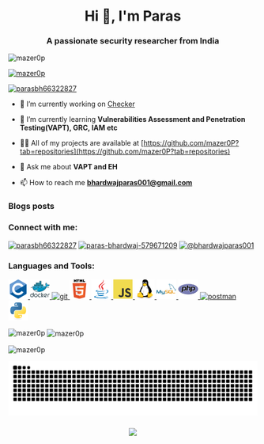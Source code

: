 <h1 align="center">Hi 👋, I'm Paras</h1>
<h3 align="center">A passionate security researcher from India</h3>

<p align="left"> <img src="https://komarev.com/ghpvc/?username=mazer0p&label=Profile%20views&color=0e75b6&style=flat" alt="mazer0p" /> </p>

<p align="left"> <a href="https://github.com/ryo-ma/github-profile-trophy"><img src="https://github-profile-trophy.vercel.app/?username=mazer0p" alt="mazer0p" /></a> </p>

<p align="left"> <a href="https://twitter.com/parasbh66322827" target="blank"><img src="https://img.shields.io/twitter/follow/parasbh66322827?logo=twitter&style=for-the-badge" alt="parasbh66322827" /></a> </p>

- 🔭 I’m currently working on [Checker](https://github.com/mazer0P/VAPT-TOOLS)

- 🌱 I’m currently learning **Vulnerabilities Assessment and Penetration Testing(VAPT), GRC, IAM etc**

- 👨‍💻 All of my projects are available at [https://github.com/mazer0P?tab=repositories](https://github.com/mazer0P?tab=repositories)

- 💬 Ask me about **VAPT and EH**

- 📫 How to reach me **bhardwajparas001@gmail.com**

### Blogs posts
<!-- BLOG-POST-LIST:START -->
<!-- BLOG-POST-LIST:END -->

<h3 align="left">Connect with me:</h3>
<p align="left">
<a href="https://twitter.com/parasbh66322827" target="blank"><img align="center" src="https://raw.githubusercontent.com/rahuldkjain/github-profile-readme-generator/master/src/images/icons/Social/twitter.svg" alt="parasbh66322827" height="30" width="40" /></a>
<a href="https://linkedin.com/in/paras-bhardwaj-579671209" target="blank"><img align="center" src="https://raw.githubusercontent.com/rahuldkjain/github-profile-readme-generator/master/src/images/icons/Social/linked-in-alt.svg" alt="paras-bhardwaj-579671209" height="30" width="40" /></a>
<a href="https://medium.com/@bhardwajparas001" target="blank"><img align="center" src="https://raw.githubusercontent.com/rahuldkjain/github-profile-readme-generator/master/src/images/icons/Social/medium.svg" alt="@bhardwajparas001" height="30" width="40" /></a>
</p>

<h3 align="left">Languages and Tools:</h3>
<p align="left"> <a href="https://www.cprogramming.com/" target="_blank" rel="noreferrer"> <img src="https://raw.githubusercontent.com/devicons/devicon/master/icons/c/c-original.svg" alt="c" width="40" height="40"/> </a> <a href="https://www.docker.com/" target="_blank" rel="noreferrer"> <img src="https://raw.githubusercontent.com/devicons/devicon/master/icons/docker/docker-original-wordmark.svg" alt="docker" width="40" height="40"/> </a> <a href="https://git-scm.com/" target="_blank" rel="noreferrer"> <img src="https://www.vectorlogo.zone/logos/git-scm/git-scm-icon.svg" alt="git" width="40" height="40"/> </a> <a href="https://www.w3.org/html/" target="_blank" rel="noreferrer"> <img src="https://raw.githubusercontent.com/devicons/devicon/master/icons/html5/html5-original-wordmark.svg" alt="html5" width="40" height="40"/> </a> <a href="https://www.java.com" target="_blank" rel="noreferrer"> <img src="https://raw.githubusercontent.com/devicons/devicon/master/icons/java/java-original.svg" alt="java" width="40" height="40"/> </a> <a href="https://developer.mozilla.org/en-US/docs/Web/JavaScript" target="_blank" rel="noreferrer"> <img src="https://raw.githubusercontent.com/devicons/devicon/master/icons/javascript/javascript-original.svg" alt="javascript" width="40" height="40"/> </a> <a href="https://www.linux.org/" target="_blank" rel="noreferrer"> <img src="https://raw.githubusercontent.com/devicons/devicon/master/icons/linux/linux-original.svg" alt="linux" width="40" height="40"/> </a> <a href="https://www.mysql.com/" target="_blank" rel="noreferrer"> <img src="https://raw.githubusercontent.com/devicons/devicon/master/icons/mysql/mysql-original-wordmark.svg" alt="mysql" width="40" height="40"/> </a> <a href="https://www.php.net" target="_blank" rel="noreferrer"> <img src="https://raw.githubusercontent.com/devicons/devicon/master/icons/php/php-original.svg" alt="php" width="40" height="40"/> </a> <a href="https://postman.com" target="_blank" rel="noreferrer"> <img src="https://www.vectorlogo.zone/logos/getpostman/getpostman-icon.svg" alt="postman" width="40" height="40"/> </a> <a href="https://www.python.org" target="_blank" rel="noreferrer"> <img src="https://raw.githubusercontent.com/devicons/devicon/master/icons/python/python-original.svg" alt="python" width="40" height="40"/> </a> </p>

<p><img align="left" src="https://github-readme-stats.vercel.app/api/top-langs?username=mazer0p&show_icons=true&locale=en&layout=compact" alt="mazer0p" /></p>

<p>&nbsp;<img align="center" src="https://github-readme-stats.vercel.app/api?username=mazer0p&show_icons=true&locale=en" alt="mazer0p" /></p>

<p><img align="center" src="https://github-readme-streak-stats.herokuapp.com/?user=mazer0p&" alt="mazer0p" /></p>
<img src="https://raw.githubusercontent.com/mazer0p/mazer0p/output/snake.svg" alt="Snake animation" />

###

<div align="center">
  <img src="https://profile-counter.glitch.me/mazer0p/count.svg?"  />
</div>

###

###
